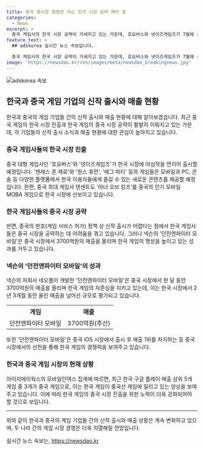 ```yaml
---
title: 중국 중시장 점령한 넥슨 한국 시장 공략 채비 중
categories:
  - News
excerpt: >
  중국 게임사의 한국 시장 공략이 거세지고 있는 가운데, 호요버스와 넷이즈게임즈가 7월에 신작 게임을 연달아 출시한다. 호요버스의 젠레스 존 제로는 뛰어난 그래픽과 독특한 세계관으로 주목받으며, 넷이즈게임즈는 원스 휴먼과 에그 파티를 한국 시장에 선보인다. 한편, 넥슨의 던전앤파이터 모바일은 중국 시장에서 3700억원의 매출을 올리며 주목받고 있으며, 중국 게임들이 한국 시장에서 상위 5개 매출 중 3위를 차지하고 있다. 중국 게임들의 공세가 거세지면서, 한국 게임들의 중국 시장 진출에 어려움이 있다는 것이 게임 업계의 관심사이다.
feature_text: >
  ## adskorea 실시간 뉴스 속보입니다.

  중국 게임사의 한국 시장 공략이 거세지고 있는 가운데, 호요버스와 넷이즈게임즈가 7월에 신작 게임을 연달아 출시한다. 호요버스의 젠레스 존 제로는 뛰어난 그래픽과 독특한 세계관으로 주목받으며, 넷이즈게임즈는 원스 휴먼과 에그 파티를 한국 시장에 선보인다. 한편, 넥슨의 던전앤파이터 모바일은 중국 시장에서 3700억원의 매출을 올리며 주목받고 있으며, 중국 게임들이 한국 시장에서 상위 5개 매출 중 3위를 차지하고 있다. 중국 게임들의 공세가 거세지면서, 한국 게임들의 중국 시장 진출에 어려움이 있다는 것이 게임 업계의 관심사이다.
image: 'https://newsdao.kr/res/images/meta/newsdao_breakingnews.jpg'
---
```


<p><img src="https://newsdao.kr/res/images/meta/newsdao_breakingnews.jpg" alt="adskorea 속보" /></p>

<h2 data-ke-size="size26">한국과 중국 게임 기업의 신작 출시와 매출 현황</h2>

<p data-ke-size="size16">한국과 중국의 게임 기업들 간의 신작 출시와 매출 현황에 대해 알아보겠습니다. 최근 중국 게임의 한국 시장 진출과 한국 게임의 중국 시장 공략이 활발히 이뤄지고 있는 가운데, 각 기업들의 신작 출시 소식과 매출 현황에 대한 관심이 높아지고 있습니다.</p>

<h3 data-ke-size="size24">중국 게임사들의 한국 시장 진출</h3>

<p data-ke-size="size16">중국 대형 게임사인 '호요버스'와 '넷이즈게임즈'가 한국 시장에 야심작을 연이어 출시할 예정입니다. '젠레스 존 제로'와 '원스 휴먼', '에그 파티' 등의 게임들은 모바일과 PC, 콘솔 등 다양한 플랫폼에서 한국 이용자들에게 즐길 수 있는 새로운 콘텐츠를 제공할 예정입니다. 한편, 중국 최대 게임사 텐센트도 '아너 오브 킹즈'를 중국의 인기 모바일 MOBA 게임으로 한국 시장에 선보이고 있습니다.</p>

<h3 data-ke-size="size24">한국 게임사들의 중국 시장 공략</h3>

<p data-ke-size="size16">반면, 중국의 판호(게임 서비스 허가) 정책 상 신작 출시가 어렵다는 점에서 한국 게임사들은 중국 시장을 공략하는 데 어려움을 겪고 있습니다. 그러나 넥슨의 '던전앤파이터 모바일'은 중국 시장에서 3700억원의 매출을 올리며 한국 게임의 명성을 높이고 있는 성과를 거두고 있습니다.</p>

<h3 data-ke-size="size24">넥슨의 '던전앤파이터 모바일'의 성과</h3>

<p data-ke-size="size16">넥슨의 자회사 네오플이 개발한 '던전앤파이터 모바일'은 중국 시장에서 한 달 동안 3700억원의 매출을 올리며 한국 게임의 자존심을 지키고 있는데, 이는 한국 시장에서 2년 3개월 동안 올린 매출을 넘어선 규모로 평가되고 있습니다.</p>

<table>
    <tr>
        <th>게임</th>
        <th>매출</th>
    </tr>
    <tr>
        <td>던전앤파이터 모바일</td>
        <td>3700억원(추산)</td>
    </tr>
</table>

<p data-ke-size="size16">또한 '던전앤파이터 모바일'은 중국 iOS 시장에서 출시 후 매출 1위를 차지하는 등 중국 시장에서의 선전을 통해 한국 게임의 경쟁력을 보여주고 있습니다.</p>

<h3 data-ke-size="size24">한국과 중국 게임 시장의 현재 상황</h3>

<p data-ke-size="size16">아이지에이웍스의 모바일인덱스 집계에 따르면, 최근 한국 구글 플레이 매출 상위 5개 게임 중 3개가 중국 게임으로, 이는 한국 게임이 중국산 게임에 밀리고 있는 양상을 보여주고 있습니다. 이에 따라 한국 게임의 중국 시장 진출을 위한 노력이 더욱 강화되어야 할 것으로 보입니다.</p>

<hr>

<p data-ke-size="size16">위와 같이 한국과 중국의 게임 기업들 간의 신작 출시와 매출 상황은 계속 변화하고 있으며, 두 나라 간의 게임 시장 경쟁은 더욱 치열해질 전망입니다.</p>
실시간 뉴스 속보는, <a href="https://newsdao.kr" rel="dofollow">https://newsdao.kr</a>


